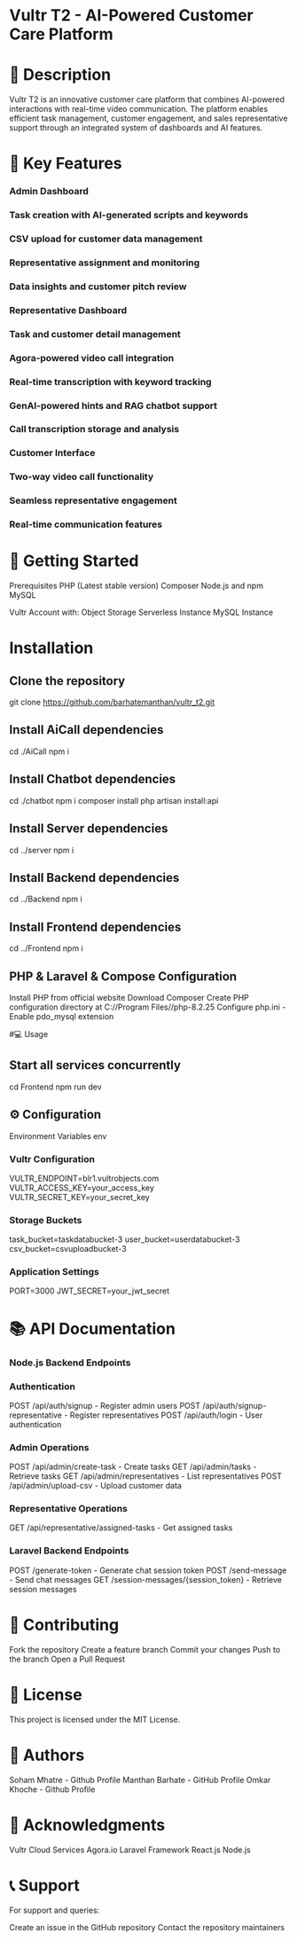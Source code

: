 # Vultr T2 - AI-Powered Customer Care Platform

# 📝 Description
Vultr T2 is an innovative customer care platform that combines AI-powered interactions with real-time video communication. The platform enables efficient task management, customer engagement, and sales representative support through an integrated system of dashboards and AI features.

# 🌟 Key Features
### Admin Dashboard  
### Task creation with AI-generated scripts and keywords  
### CSV upload for customer data management  
### Representative assignment and monitoring  
### Data insights and customer pitch review  

### Representative Dashboard  
### Task and customer detail management  
### Agora-powered video call integration  
### Real-time transcription with keyword tracking  
### GenAI-powered hints and RAG chatbot support  
### Call transcription storage and analysis  

### Customer Interface  
### Two-way video call functionality  
### Seamless representative engagement  
### Real-time communication features  

# 🚀 Getting Started

Prerequisites
PHP (Latest stable version)
Composer
Node.js and npm
MySQL 

Vultr Account with:
Object Storage
Serverless Instance
MySQL Instance

# Installation
 
 
## Clone the repository
git clone https://github.com/barhatemanthan/vultr_t2.git


## Install AiCall dependencies
cd ./AiCall
npm i


## Install Chatbot dependencies
cd ./chatbot
npm i
composer install
php artisan install:api


## Install Server dependencies
cd ../server
npm i


## Install Backend dependencies
cd ../Backend
npm i


## Install Frontend dependencies
cd ../Frontend
npm i


## PHP & Laravel & Compose Configuration
Install PHP from official website
Download Composer
Create PHP configuration directory at C://Program Files//php-8.2.25
Configure php.ini - Enable pdo_mysql extension


#💻 Usage
 
 
## Start all services concurrently
cd Frontend
npm run dev

## ⚙️ Configuration
Environment Variables
env
 
### Vultr Configuration
VULTR_ENDPOINT=blr1.vultrobjects.com
VULTR_ACCESS_KEY=your_access_key
VULTR_SECRET_KEY=your_secret_key

### Storage Buckets
task_bucket=taskdatabucket-3
user_bucket=userdatabucket-3
csv_bucket=csvuploadbucket-3

### Application Settings
PORT=3000
JWT_SECRET=your_jwt_secret


# 📚 API Documentation

### Node.js Backend Endpoints

### Authentication
 
POST /api/auth/signup - Register admin users
POST /api/auth/signup-representative - Register representatives
POST /api/auth/login - User authentication

### Admin Operations
 
POST /api/admin/create-task - Create tasks
GET /api/admin/tasks - Retrieve tasks
GET /api/admin/representatives - List representatives
POST /api/admin/upload-csv - Upload customer data

### Representative Operations
 
GET /api/representative/assigned-tasks - Get assigned tasks

### Laravel Backend Endpoints
 
POST /generate-token - Generate chat session token
POST /send-message - Send chat messages
GET /session-messages/{session_token} - Retrieve session messages

# 🤝 Contributing
Fork the repository
Create a feature branch
Commit your changes
Push to the branch
Open a Pull Request

# 📜 License
This project is licensed under the MIT License.

# 👥 Authors
Soham Mhatre - Github Profile
Manthan Barhate - GitHub Profile
Omkar Khoche - Github Profile

# 🙏 Acknowledgments
Vultr Cloud Services
Agora.io
Laravel Framework
React.js
Node.js

# 📞 Support
For support and queries:

Create an issue in the GitHub repository
Contact the repository maintainers
